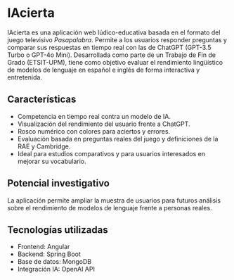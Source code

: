 # IAcierta

IAcierta es una aplicación web lúdico-educativa basada en el formato del juego televisivo *Pasapalabra*. Permite a los usuarios responder preguntas y comparar sus respuestas en tiempo real con las de ChatGPT (GPT-3.5 Turbo o GPT-4o Mini). Desarrollada como parte de un Trabajo de Fin de Grado (ETSIT-UPM), tiene como objetivo evaluar el rendimiento lingüístico de modelos de lenguaje en español e inglés de forma interactiva y entretenida.

## Características

- Competencia en tiempo real contra un modelo de IA.
- Visualización del rendimiento del usuario frente a ChatGPT.
- Rosco numérico con colores para aciertos y errores.
- Evaluación basada en preguntas reales del juego y definiciones de la RAE y Cambridge.
- Ideal para estudios comparativos y para usuarios interesados en mejorar su vocabulario.

## Potencial investigativo

La aplicación permite ampliar la muestra de usuarios para futuros análisis sobre el rendimiento de modelos de lenguaje frente a personas reales.

## Tecnologías utilizadas

- Frontend: Angular
- Backend: Spring Boot
- Base de datos: MongoDB
- Integración IA: OpenAI API

